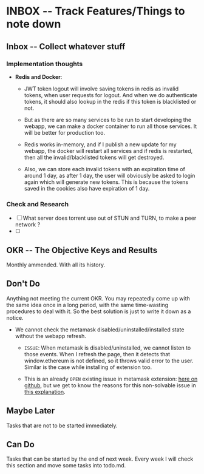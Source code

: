 # INBOX -- Track Features/Things to note down

## Inbox -- Collect whatever stuff

### Implementation thoughts

- **Redis and Docker**:
    
    - JWT token logout will involve saving tokens in redis as invalid tokens, when user requests for logout. 
    And when we do authenticate tokens, it should also lookup in the redis if this token is blacklisted or not.

    - But as there are so many services to be run to start developing the webapp, we can make a docker container to run all those services. It will be better for production too.

    - Redis works in-memory, and if I publish a new update for my webapp, the docker will restart all services and if redis is restarted, then all the invalid/blacklisted tokens will get destroyed.

    - Also, we can store each invalid tokens with an expiration time of around 1 day, as after 1 day, the user will obviously be asked to login again which will generate new tokens. This is because the tokens saved in the cookies also have expiration of 1 day.

### Check and Research

- [ ] What server does torrent use out of STUN and TURN, to make a peer network ?
- [ ] 

## OKR -- The Objective Keys and Results

Monthly ammended. With all its history.

## Don't Do

Anything not meeting the current OKR. You may repeatedly come up with the same idea once in a long period, with the same time-wasting procedures to deal with it. So the best solution is just to write it down as a notice.

- We cannot check the metamask disabled/uninstalled/installed state without the webapp refresh.

    - `ISSUE`: When metamask is disabled/uninstalled, we cannot listen to those events. When I refresh the page, then it detects that window.ethereum is not defined, so it throws valid error to the user. Similar is the case while installing of extension too.

    - This is an already `OPEN` existing issue in metamask extension: [here on github](https://github.com/MetaMask/metamask-extension/issues/5936), but we get to know the reasons for this non-solvable issue in [this explanation](https://github.com/MetaMask/metamask-extension/issues/5936#issuecomment-755741448).

## Maybe Later

Tasks that are not to be started immediately.

## Can Do

Tasks that can be started by the end of next week. Every week I will check this section and move some tasks into todo.md.
